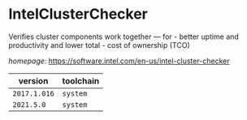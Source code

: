 # IntelClusterChecker

Verifies cluster components work together ― for   - better uptime and productivity and lower total  - cost of ownership (TCO)

*homepage*: <https://software.intel.com/en-us/intel-cluster-checker>

version | toolchain
--------|----------
``2017.1.016`` | ``system``
``2021.5.0`` | ``system``
